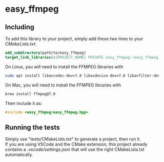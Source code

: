 # easy_ffmpeg

## Including

To add this library to your project, simply add these two lines to your *CMakeLists.txt*:
```cmake
add_subdirectory(path/to/easy_ffmpeg)
target_link_libraries(${PROJECT_NAME} PRIVATE easy_ffmpeg::easy_ffmpeg)
```

On Linux, you will need to install the FFMPEG libraries with
```bash
sudo apt install libavcodec-dev=7.0 libavdevice-dev=7.0 libavfilter-dev=7.0 libavformat-dev=7.0 libavutil-dev=7.0 libpostproc-dev=7.0 libswresample-dev=7.0 libswscale-dev=7.0
```
On Mac, you will need to install the FFMPEG libraries with
```bash
brew install ffmpeg@7.0
```

Then include it as:
```cpp
#include <easy_ffmpeg/easy_ffmpeg.hpp>
```

## Running the tests

Simply use "tests/CMakeLists.txt" to generate a project, then run it.<br/>
If you are using VSCode and the CMake extension, this project already contains a *.vscode/settings.json* that will use the right CMakeLists.txt automatically.

